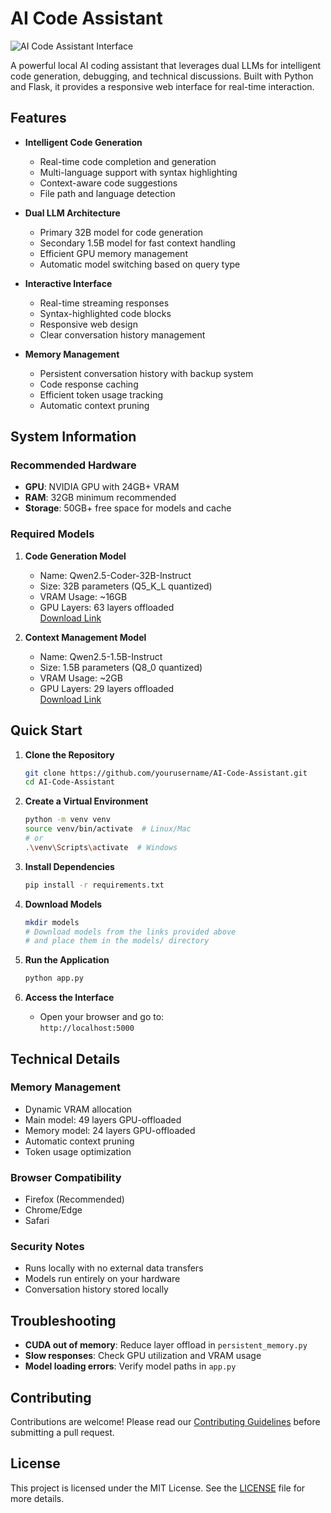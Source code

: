 # AI Code Assistant

![AI Code Assistant Interface](https://i.imgur.com/CikPfBU.png)

A powerful local AI coding assistant that leverages dual LLMs for intelligent code generation, debugging, and technical discussions. Built with Python and Flask, it provides a responsive web interface for real-time interaction.

## Features

- **Intelligent Code Generation**
  - Real-time code completion and generation
  - Multi-language support with syntax highlighting
  - Context-aware code suggestions
  - File path and language detection

- **Dual LLM Architecture**
  - Primary 32B model for code generation
  - Secondary 1.5B model for fast context handling
  - Efficient GPU memory management
  - Automatic model switching based on query type

- **Interactive Interface**
  - Real-time streaming responses
  - Syntax-highlighted code blocks
  - Responsive web design
  - Clear conversation history management

- **Memory Management**
  - Persistent conversation history with backup system
  - Code response caching
  - Efficient token usage tracking
  - Automatic context pruning

## System Information

### Recommended Hardware
- **GPU**: NVIDIA GPU with 24GB+ VRAM
- **RAM**: 32GB minimum recommended
- **Storage**: 50GB+ free space for models and cache

### Required Models

1. **Code Generation Model**
   - Name: Qwen2.5-Coder-32B-Instruct
   - Size: 32B parameters (Q5_K_L quantized)
   - VRAM Usage: ~16GB
   - GPU Layers: 63 layers offloaded  
   [Download Link](https://huggingface.co/bartowski/Qwen2.5-Coder-32B-Instruct-GGUF/blob/main/Qwen2.5-Coder-32B-Instruct-Q5_K_L.gguf)

2. **Context Management Model**
   - Name: Qwen2.5-1.5B-Instruct
   - Size: 1.5B parameters (Q8_0 quantized)
   - VRAM Usage: ~2GB
   - GPU Layers: 29 layers offloaded  
   [Download Link](https://huggingface.co/bartowski/Qwen2.5-1.5B-Instruct-GGUF/blob/main/Qwen2.5-1.5B-Instruct-Q8_0.gguf)

## Quick Start

1. **Clone the Repository**
   ```bash
   git clone https://github.com/yourusername/AI-Code-Assistant.git
   cd AI-Code-Assistant
   ```

2. **Create a Virtual Environment**
   ```bash
   python -m venv venv
   source venv/bin/activate  # Linux/Mac
   # or
   .\venv\Scripts\activate  # Windows
   ```

3. **Install Dependencies**
   ```bash
   pip install -r requirements.txt
   ```

4. **Download Models**
   ```bash
   mkdir models
   # Download models from the links provided above
   # and place them in the models/ directory
   ```

5. **Run the Application**
   ```bash
   python app.py
   ```

6. **Access the Interface**
   - Open your browser and go to:  
     `http://localhost:5000`

## Technical Details

### Memory Management
- Dynamic VRAM allocation
- Main model: 49 layers GPU-offloaded
- Memory model: 24 layers GPU-offloaded
- Automatic context pruning
- Token usage optimization

### Browser Compatibility
- Firefox (Recommended)
- Chrome/Edge
- Safari

### Security Notes
- Runs locally with no external data transfers
- Models run entirely on your hardware
- Conversation history stored locally

## Troubleshooting

- **CUDA out of memory**: Reduce layer offload in `persistent_memory.py`
- **Slow responses**: Check GPU utilization and VRAM usage
- **Model loading errors**: Verify model paths in `app.py`

## Contributing

Contributions are welcome! Please read our [Contributing Guidelines](CONTRIBUTING.md) before submitting a pull request.

## License

This project is licensed under the MIT License. See the [LICENSE](LICENSE) file for more details.
